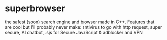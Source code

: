 # superbrowser
the safest (soon) search engine and browser made in C++. Features that are cool but I'll probably never make: antivirus to go with http request, super secure, AI chatbot, .sjs for Secure JavaScript &amp; adblocker and VPN

